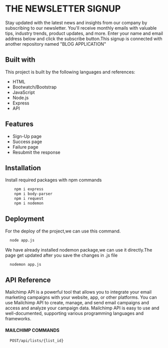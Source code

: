 # THE NEWSLETTER SIGNUP

Stay updated with the latest news and insights from our company by subscribing to our newsletter. You'll receive monthly emails with valuable tips, industry trends, product updates, and more. Enter your name and email address below and click the subscribe button.This signup is connected with another repository named "BLOG APPLICATION"


## Built with

This project is built by the following languages and references:

- HTML
- Bootwatch/Bootstrap
- JavaScript
- Node.js
- Express
- API 

## Features

- Sign-Up page
- Success page
- Failure page
- Resubmit the response


## Installation

Install required packages with npm commands

```bash
    npm i express
    npm i body-parser
    npm i request
    npm i nodemon
```
    
## Deployment

For the deploy of the project,we can use this command.
```bash
  node app.js
```
We have already installed nodemon package,we can use it directly.The page get updated after you save the changes in .js file 
```bash
  nodemon app.js
```


## API Reference
Mailchimp API is a powerful tool that allows you to integrate your email marketing campaigns with your website, app, or other platforms. You can use Mailchimp API to create, manage, and send email campaigns and access and analyze your campaign data. Mailchimp API is easy to use and well-documented, supporting various programming languages and frameworks.
#### MAILCHIMP COMMANDS

```http
  POST/api/lists/{list_id}
```
